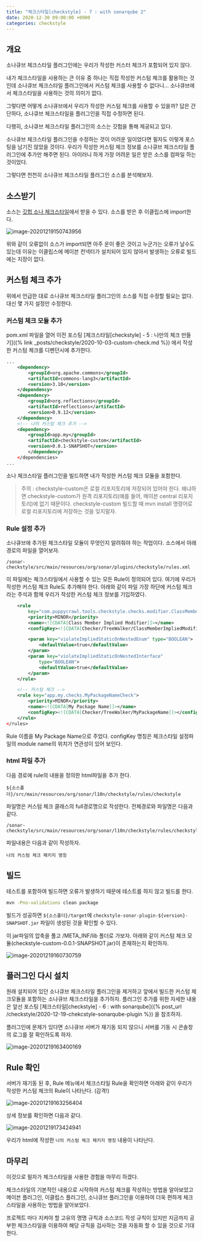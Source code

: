 ```yaml
---
title: "체크스타일[checkstyle] - 7 : with sonarqube 2"
date: 2020-12-30 09:00:00 +0900
categories: checkstyle
---
```


## 개요

소나큐브 체크스타일 플러그인에는 우리가 작성한 커스터 체크가 포함되어 있지 않다. 

내가 체크스타일을 사용하는 큰 이유 중 하나는 직접 작성한 커스텀 체크를 활용하는 것인데 소나큐브 체크스타일 플러그인에서 커스텀 체크를 사용할 수 없다니... 소나큐브에서 체크스타일을 사용하는 것의 의미가 없다. 

그렇다면 어떻게 소나큐브에서 우리가 작성한 커스텀 체크를 사용할 수 있을까? 답은 간단하다, 소나큐브 체크스타일을 플러그인을 직접 수정하면 된다. 

다행히, 소나큐브 체크스타일 플러그인의 소스는 깃헙을 통해 제공되고 있다. 

소나큐브 체크스타일 플러그인을 수정하는 것이 어려운 일이었다면 필자도 이렇게 포스팅을 남기진 않았을 것이다. 우리가 작성한 커스텀 체크 정보를 소나큐브 체크스타일 플러그인에 추가만 해주면 된다. 아이러니 하게 가장 어려운 일은 받은 소스를 컴파일 하는 것이었다. 

그렇다면 천천히 소나큐브 체크스타일 플러그인 소스를 분석해보자.

## 소스받기

소스는 [깃헙 소나 체크스타일](https://github.com/checkstyle/sonar-checkstyle)에서 받을 수 있다. 소스를 받은 후 이클립스에 import한다.

![image-20201219150743956](../../assets/images/post/checkstyle-sonarqube-plugin/image-20201219150743956.png)

위와 같이 오류없이 소스가 import되면 아주 운이 좋은 것이고 누군가는 오류가 날수도 있는데 이유는 이클립스에 메이븐 컨넥터가 설치되어 있지 않아서 발생하는 오류로 빌드에는 지장이 없다.

## 커스텀 체크 추가

위에서 언급한 대로 소나큐브 체크스타일 플러그인의 소스를 직접 수정할 필요는 없다. 대신 몇 가지 설정만 수정한다.

### 커스텀 체크 모듈 추가

pom.xml 파일을 열어 이전 포스팅 [체크스타일[checkstyle] - 5 : 나만의 체크 만들기]({% link _posts/checkstyle/2020-10-03-custom-check.md %}) 에서 작성한 커스텀 체크를 디펜던시에 추가한다.

```xml
...
    <dependency>
        <groupId>org.apache.commons</groupId>
        <artifactId>commons-lang3</artifactId>
        <version>3.10</version>
    </dependency>
    <dependency>
        <groupId>org.reflections</groupId>
        <artifactId>reflections</artifactId>
        <version>0.9.12</version>
    </dependency>
    <!-- 나의 커스텀 체크 추가 -->
    <dependency>
        <groupId>app.my</groupId>
        <artifactId>checkstyle-custom</artifactId>
        <version>0.0.1-SNAPSHOT</version>
        </dependency>
    </dependencies>
...
```

소나 체크스타일 플러그인을 빌드하면 내가 작성한 커스텀 체크 모듈을 포함한다. 

> 주의 : checkstyle-custom은 로컬 리포지토리에 저장되어 있어야 한다. 왜냐하면 checkstyle-custom가 원격 리포지토리(예를 들어, 메이븐 central 리포지토리)에 없기 때문이다. checkstyle-custom 빌드할 때 mvn install 명령어로 로컬 리포지토리에 저장하는 것을 잊지말자.

### Rule 설정 추가 

소나큐브에 추가된 체크스타일 모듈이 무엇인지 알려줘야 하는 작업이다. 소스에서 아래 경로의 파일을 열어보자.

```
/sonar-checkstyle/src/main/resources/org/sonar/plugins/checkstyle/rules.xml
```

이 파일에는 체크스타일에서 사용할 수 있는 모든 Rule이 정의되어 있다. 여기에 우리가 작성한 커스텀 체크 Rule도 추가해야 한다. 아래와 같이 파일 가장 하단에 커스텀 체크라는 주석과 함께 우리가 작성한 커스텀 체크 정보를 기입하였다.

```xml
	<rule
		key="com.puppycrawl.tools.checkstyle.checks.modifier.ClassMemberImpliedModifierCheck">
		<priority>MINOR</priority>
		<name><![CDATA[Class Member Implied Modifier]]></name>
		<configKey><![CDATA[Checker/TreeWalker/ClassMemberImpliedModifier]]></configKey>

		<param key="violateImpliedStaticOnNestedEnum" type="BOOLEAN">
			<defaultValue>true</defaultValue>
		</param>
		<param key="violateImpliedStaticOnNestedInterface"
			type="BOOLEAN">
			<defaultValue>true</defaultValue>
		</param>
	</rule>

	<!-- 커스텀 체크 -->
	<rule key="app.my.checks.MyPackageNameCheck">
		<priority>MINOR</priority>
		<name><![CDATA[My Package Name]]></name>
		<configKey><![CDATA[Checker/TreeWalker/MyPackageName]]></configKey>
	</rule>
</rules>
```

Rule 이름을 My Package Name으로 주었다. configKey 명칭은 체크스타일 설정파일의 module name의 위치가 연관성이 있어 보인다.

### html 파일 추가

다음 경로에 rule의 내용을 정의한 html파일을 추가 한다.

```
${소스폴더}/src/main/resources/org/sonar/l10n/checkstyle/rules/checkstyle
```

파일명은 커스텀 체크 클래스의 full경로명으로 작성한다. 전체경로와 파일명은 다음과 같다. 

```
/sonar-checkstyle/src/main/resources/org/sonar/l10n/checkstyle/rules/checkstyle/app.my.checks.MyPackageNameCheck.html
```

파일내용은 다음과 같이 작성하자.

```
나의 커스텀 체크 패키지 명칭
```

## 빌드

테스트를 포함하여 빌드하면 오류가 발생하기 때문에 테스트를 하지 않고 빌드를 한다. 

```bash
mvn -Pno-validations clean package
```

빌드가 성공하면 `${소스폴더}/target`에 `checkstyle-sonar-plugin-${version}-SNAPSHOT.jar` 파일이 생성된 것을 확인할 수 있다.

이 jar파일의 압축을 풀고 /META_INF/lib 폴더로 가보자. 아래와 같이 커스텀 체크 모듈(checkstyle-custom-0.0.1-SNAPSHOT.jar)이 존재하는지 확인하자. 

![image-20201219160730759](../../assets/images/post/checkstyle-sonarqube-plugin/image-20201219160730759.png)

## 플러그인 다시 설치

원래 설치되어 있던 소나큐브 체크스타일 플러그인을 제거하고 앞에서 빌드한 커스텀 체크모듈을 포함하는 소나큐브 체크스타일을 추가하자. 플러그인 추가를 위한 자세한 내용은 앞선 포스팅  [체크스타일[checkstyle] - 6 : with sonarqube]({% post_url /checkstyle/2020-12-19-chekcstyle-sonarqube-plugin %}) 을 참조하자.

플러그인에 문제가 있다면 소나큐브 서버가 재기동 되지 않으니 서버를 기동 시 콘솔창의 로그를 잘 확인하도록 하자.

![image-20201219163400169](../../assets/images/post/checkstyle-sonarqube-plugin/image-20201219163400169.png)

## Rule 확인

서버가 재기동 된 후, Rule 메뉴에서 체크스타일 Rule을 확인하면 아래와 같이 우리가 작성한 커스텀 체크의 Rule이 나타난다. (감격!)

![image-20201219163256404](../../assets/images/post/checkstyle-sonarqube-plugin/image-20201219163256404.png)

상세 정보를 확인하면 다음과 같다.

![image-20201219173424941](../../assets/images/post/checkstyle-sonarqube-plugin/image-20201219173424941.png)

우리가 html에 작성한 `나의 커스텀 체크 패키지 명칭` 내용이 나타난다. 

## 마무리

이것으로 필자가 체크스타일을 사용한 경험을 마무리 하겠다. 

체크스타일의 기본적인 내용으로 시작하여 커스텀 체크를 작성하는 방법을 알아보았고 메이븐 플러그인, 이클립스 플러그인, 소나큐브 플러그인을 이용하여 더욱 편하게 체크스타일을 사용하는 방법을 알아보았다.

프로젝트 마다 지켜야 할 고유의 명명 규칙과 소스코드 작성 규칙이 있지만 지금까지 공부한 체크스타일을 이용하여 해당 규칙을 검사하는 것을 자동화 할 수 있을 것으로 기대한다.